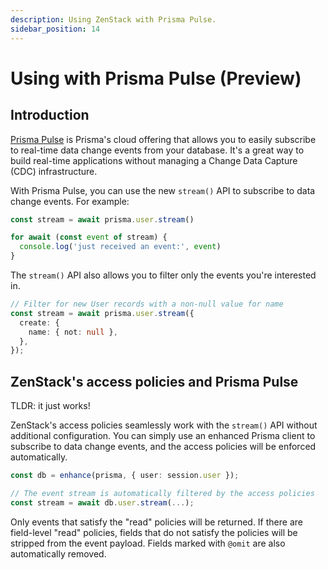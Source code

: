 ```yaml
---
description: Using ZenStack with Prisma Pulse.
sidebar_position: 14
---
```


# Using with Prisma Pulse (Preview)

## Introduction

[Prisma Pulse](https://www.prisma.io/data-platform/pulse) is Prisma's cloud offering that allows you to easily subscribe to real-time data change events from your database. It's a great way to build real-time applications without managing a Change Data Capture (CDC) infrastructure.

With Prisma Pulse, you can use the new `stream()` API to subscribe to data change events. For example:

```ts
const stream = await prisma.user.stream()

for await (const event of stream) {
  console.log('just received an event:', event)
}
```

The `stream()` API also allows you to filter only the events you're interested in.

```ts
// Filter for new User records with a non-null value for name
const stream = await prisma.user.stream({
  create: {
    name: { not: null },
  },
});
```

## ZenStack's access policies and Prisma Pulse

TLDR: it just works!

ZenStack's access policies seamlessly work with the `stream()` API without additional configuration. You can simply use an enhanced Prisma client to subscribe to data change events, and the access policies will be enforced automatically.

```ts
const db = enhance(prisma, { user: session.user });

// The event stream is automatically filtered by the access policies
const stream = await db.user.stream(...);
```

Only events that satisfy the "read" policies will be returned. If there are field-level "read" policies, fields that do not satisfy the policies will be stripped from the event payload. Fields marked with `@omit` are also automatically removed.
